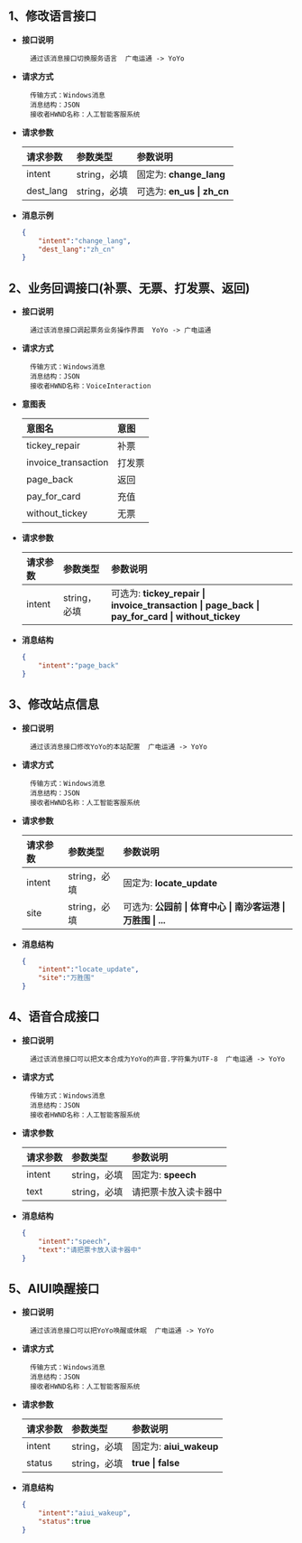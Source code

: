 ## 1、修改语言接口
- **接口说明**
    > 
        通过该消息接口切换服务语言  广电运通 -> YoYo
- **请求方式**
    >
        传输方式：Windows消息
        消息结构：JSON
        接收者HWND名称：人工智能客服系统

- **请求参数**
    >
    | 请求参数      |     参数类型 |   参数说明   |
    | :-------- | :--------| :------ |
    | intent|  string，必填|  固定为: **change_lang**|
    | dest_lang|   string，必填|  可选为: **en_us \| zh_cn**|

- **消息示例**
    >
    ```json
    {
        "intent":"change_lang",
        "dest_lang":"zh_cn"
    }
    ```

## 2、业务回调接口(补票、无票、打发票、返回)
- **接口说明**
    > 
        通过该消息接口调起票务业务操作界面  YoYo -> 广电运通

- **请求方式**
    >
        传输方式：Windows消息
        消息结构：JSON
        接收者HWND名称：VoiceInteraction

- **意图表**
    >
    |意图名|意图|
    | :-------- | :--------|
    |tickey_repair|补票|
    |invoice_transaction|打发票|
    |page_back|返回|
    |pay_for_card|充值|
    |without_tickey|无票|
- **请求参数**
    >
    | 请求参数      |     参数类型 |   参数说明   |
    | :-------- | :--------| :------ |
    | intent|  string，必填|  可选为: **tickey_repair \| invoice_transaction \| page_back \| pay_for_card \| without_tickey**|

- **消息结构**
    >
    ```json
    {
        "intent":"page_back"
    }
    ```
## 3、修改站点信息
- **接口说明**
    > 
        通过该消息接口修改YoYo的本站配置  广电运通 -> YoYo

- **请求方式**
    >
        传输方式：Windows消息
        消息结构：JSON
        接收者HWND名称：人工智能客服系统

- **请求参数**
    >
    | 请求参数      |     参数类型 |   参数说明   |
    | :-------- | :--------| :------ |
    | intent|  string，必填|  固定为: **locate_update**|
    | site|  string，必填|  可选为: **公园前 \| 体育中心 \| 南沙客运港 \| 万胜围 \| ...**|

- **消息结构**
    >
    ```json
    {
        "intent":"locate_update",
        "site":"万胜围"
    }
    ```
## 4、语音合成接口
- **接口说明**
    > 
        通过该消息接口可以把文本合成为YoYo的声音.字符集为UTF-8  广电运通 -> YoYo

- **请求方式**
    >
        传输方式：Windows消息
        消息结构：JSON
        接收者HWND名称：人工智能客服系统

- **请求参数**
    >
    | 请求参数      |     参数类型 |   参数说明   |
    | :-------- | :--------| :------ |
    | intent|  string，必填|  固定为: **speech**|
    | text|  string，必填|  请把票卡放入读卡器中 |

- **消息结构**
    >
    ```json
    {
        "intent":"speech",
        "text":"请把票卡放入读卡器中"
    }
    ```
## 5、AIUI唤醒接口
- **接口说明**
    > 
        通过该消息接口可以把YoYo唤醒或休眠  广电运通 -> YoYo

- **请求方式**
    >
        传输方式：Windows消息
        消息结构：JSON
        接收者HWND名称：人工智能客服系统

- **请求参数**
    >
    | 请求参数      |     参数类型 |   参数说明   |
    | :-------- | :--------| :------ |
    | intent|  string，必填|  固定为: **aiui_wakeup**|
    | status|  string，必填|  **true \| false** |

- **消息结构**
    >
    ```json
    {
        "intent":"aiui_wakeup",
        "status":true
    }
    ```
